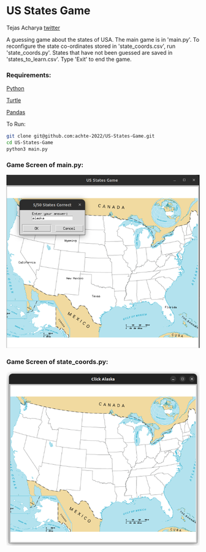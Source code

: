 # US States Game

Tejas Acharya [twitter]()

A guessing game about the states of USA. The main game is in 'main.py'. To reconfigure the state co-ordinates stored in 'state_coords.csv', run 'state_coords.py'. States that have not been guessed are saved in 'states_to_learn.csv'. Type 'Exit' to end the game.

### Requirements:

[Python](https://www.python.org/)

[Turtle](https://docs.python.org/3/library/turtle.html)

[Pandas](https://pandas.pydata.org/)

To Run:

```sh
git clone git@github.com:achte-2022/US-States-Game.git
cd US-States-Game
python3 main.py
```

### Game Screen of main.py:

![](images/main.png)

### Game Screen of state_coords.py:

![](images/coords.png)
